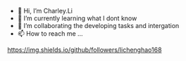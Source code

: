 - 👋 Hi, I’m Charley.Li
- 🌱 I’m currently learning what I dont know
- 💞️ I’m collaborating the developing tasks and intergation
- 📫 How to reach me ...

https://img.shields.io/github/followers/lichenghao168

<!---
lichenghao168/lichenghao168 is a ✨ special ✨ repository because its `README.md` (this file) appears on your GitHub profile.
You can click the Preview link to take a look at your changes.
--->
